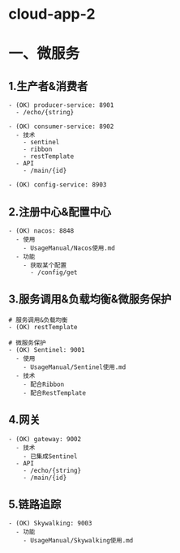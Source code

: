 # cloud-app-2

# 一、微服务
## 1.生产者&消费者
```
- (OK) producer-service: 8901
  - /echo/{string}
  
- (OK) consumer-service: 8902
  - 技术
    - sentinel
    - ribbon
    - restTemplate
  - API
    - /main/{id}

- (OK) config-service: 8903
```

## 2.注册中心&配置中心
```
- (OK) nacos: 8848
  - 使用  
    - UsageManual/Nacos使用.md
  - 功能
    - 获取某个配置
      - /config/get
```

## 3.服务调用&负载均衡&微服务保护
```
# 服务调用&负载均衡
- (OK) restTemplate

# 微服务保护
- (OK) Sentinel: 9001
  - 使用  
    - UsageManual/Sentinel使用.md
  - 技术  
    - 配合Ribbon
    - 配合RestTemplate
```

## 4.网关
```
- (OK) gateway: 9002
  - 技术  
    - 已集成Sentinel
  - API
    - /echo/{string}
    - /main/{id}
```

## 5.链路追踪
```
- (OK) Skywalking: 9003
  - 功能
    - UsageManual/Skywalking使用.md
```